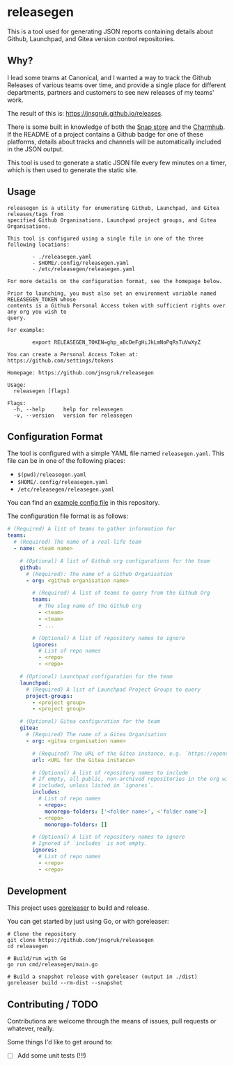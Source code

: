 # releasegen

This is a tool used for generating JSON reports containing details about Github, Launchpad, and
Gitea version control repositories.

## Why?

I lead some teams at Canonical, and I wanted a way to track the Github Releases of various teams
over time, and provide a single place for different departments, partners and customers to see new
releases of my teams' work.

The result of this is: https://jnsgruk.github.io/releases.

There is some built in knowledge of both the [Snap store](https://snapcraft.io) and the
[Charmhub](https://charmhub.io). If the README of a project contains a Github badge for one of
these platforms, details about tracks and channels will be automatically included in the JSON
output.

This tool is used to generate a static JSON file every few minutes on a timer, which is then used
to generate the static site.

## Usage

```
releasegen is a utility for enumerating Github, Launchpad, and Gitea releases/tags from
specified Github Organisations, Launchpad project groups, and Gitea Organisations.

This tool is configured using a single file in one of the three following locations:

        - ./releasegen.yaml
        - $HOME/.config/releasegen.yaml
        - /etc/releasegen/releasegen.yaml

For more details on the configuration format, see the homepage below.

Prior to launching, you must also set an environment variable named RELEASEGEN_TOKEN whose
contents is a Github Personal Access token with sufficient rights over any org you wish to
query.

For example:

        export RELEASEGEN_TOKEN=ghp_aBcDeFgHiJkLmNoPqRsTuVwXyZ

You can create a Personal Access Token at: https://github.com/settings/tokens

Homepage: https://github.com/jnsgruk/releasegen

Usage:
  releasegen [flags]

Flags:
  -h, --help      help for releasegen
  -v, --version   version for releasegen
```

## Configuration Format

The tool is configured with a simple YAML file named `releasegen.yaml`. This file can be in one of
the following places:

- `$(pwd)/releasegen.yaml`
- `$HOME/.config/releasegen.yaml`
- `/etc/releasegen/releasegen.yaml`

You can find an [example config file](./releasegen.yaml.example) in this repository.

The configuration file format is as follows:

```yaml
# (Required) A list of teams to gather information for
teams:
  # (Required) The name of a real-life team
  - name: <team name>

    # (Optional) A list of Github org configurations for the team
    github:
      # (Required): The name of a Github Organisation
      - org: <github organisation name>

        # (Required) A list of teams to query from the Github Org
        teams:
          # The slug name of the Github org
          - <team>
          - <team>
          - ...

        # (Optional) A list of repository names to ignore
        ignores:
          # List of repo names
          - <repo>
          - <repo>

    # (Optional) Launchpad configuration for the team
    launchpad:
      # (Required) A list of Launchpad Project Groups to query
      project-groups:
        - <project group>
        - <project group>

    # (Optional) Gitea configuration for the team
    gitea:
      # (Required) The name of a Gitea Organisation
      - org: <gitea organisation name>

        # (Required) The URL of the Gitea instance, e.g. `https://opendev.org/`
        url: <URL for the Gitea instance>

        # (Optional) A list of repository names to include
        # If empty, all public, non-archived repositories in the org will be
        # included, unless listed in `ignores`.
        includes:
          # List of repo names
          - <repo>:
            monorepo-folders: ['<folder name>', <'folder name'>]
          - <repo>
            monorepo-folders: []

        # (Optional) A list of repository names to ignore
        # Ignored if `includes` is not empty.
        ignores:
          # List of repo names
          - <repo>
          - <repo>
```

## Development

This project uses [goreleaser](https://goreleaser.com/) to build and release.

You can get started by just using Go, or with goreleaser:

```shell
# Clone the repository
git clone https://github.com/jnsgruk/releasegen
cd releasegen

# Build/run with Go
go run cmd/releasegen/main.go

# Build a snapshot release with goreleaser (output in ./dist)
goreleaser build --rm-dist --snapshot
```

## Contributing / TODO

Contributions are welcome through the means of issues, pull requests or whatever, really.

Some things I'd like to get around to:

- [ ] Add some unit tests (!!!)
